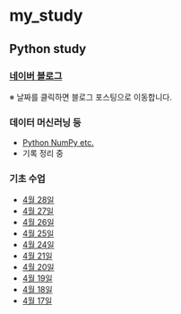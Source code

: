 # my_study
## Python study 
### [네이버 블로그](https://blog.naver.com/bpcoding)
※ 날짜를 클릭하면 블로그 포스팅으로 이동합니다. 

### 데이터 머신러닝 등 
- [Python NumPy etc.](https://blog.naver.com/bpcoding/223093590517)
- 기록 정리 중

### 기초 수업
- [4월 28일](https://blog.naver.com/bpcoding/223087956183)
- [4월 27일](https://blog.naver.com/bpcoding/223086936392)
- [4월 26일](https://blog.naver.com/bpcoding/223085895134)
- [4월 25일](https://blog.naver.com/bpcoding/223084854336)
- [4월 24일](https://blog.naver.com/bpcoding/223083914567)
- [4월 21일](https://blog.naver.com/bpcoding/223081504223)
- [4월 20일](https://blog.naver.com/bpcoding/223080493739)
- [4월 19일](https://blog.naver.com/bpcoding/223079462826)
- [4월 18일](https://blog.naver.com/bpcoding/223078456397)
- [4월 17일](https://blog.naver.com/bpcoding/223077374175)


